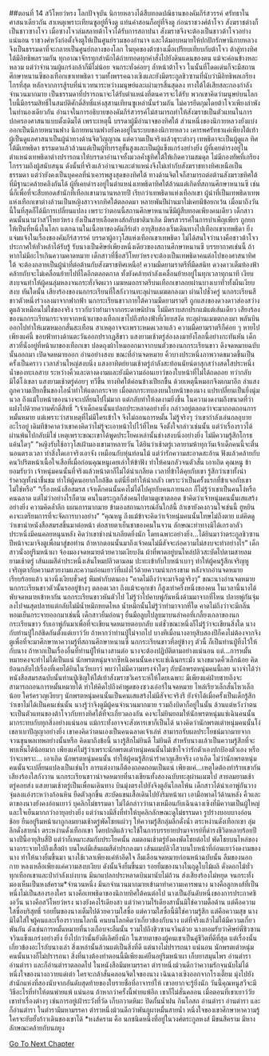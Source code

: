 ##ตอนที่ 14 สวีโหยว่หรง
โลกปัจจุบัน นิกายหลวงได้สืบทอดปณิธานของคัมภีร์สวรรค์ ศรัทธาในศาสนาเดียวกัน สาเหตุเพราะเทียนซูอยู่ที่จิงตู แท่นคำสอนก็อยู่ที่จิงตู ก่อนราชวงศ์ต้าโจว สังฆราชต่างก็เป็นชาวซางโจว เมื่อซางโจวล่มสลายต้าโจวได้รับการสถาปนา สังฆราชจึงจะต้องเป็นชาวต้าโจวอย่างแน่นอน ราชวงศ์หวังก่อตั้งจิงตูให้เป็นศูนย์รวมของอำนาจ และได้มอบหมายให้ปกปักรักษานิกายหลวง จึงเป็นธรรมดาที่จะกลายเป็นศูนย์กลางของโลก
ในยุคของต้าซางเมื่อเปรียบเทียบกับต้าโจว ต้าลู่ทางทิศใต้มีอิทธิพลรวมกัน ทุกอาณาจักรทุกสำนักได้ถ่ายทอดทุกคำสั่งไปยังดินแดนของตน แม้จะค่อนข้างหละหลวม แต่ว่าจำนวนผู้แกร่งกล้าก็มีไม่น้อย จนกระทั่งค่อยๆ ล้ำหน้าต้าโจว ในนั้นที่โดดเด่นก็จะมีสถานศึกษาหนานซีของเทือกเขาเทพธิดา รวมทั้งพรรคฉางเซิงและยังมีตระกูลชิวซานที่นับว่ามีอิทธิพลเกรียงไกรที่สุด
หลักจากการสู้รบที่น่าเวทนาระหว่างมนุษย์และเผ่ามารสิ้นสุดลง ทางใต้ได้เสียสละกองกำลังจำนวนมากมาย เป็นธรรมดาที่ปรารถนาจะได้รับตำแหน่งที่ตนควรจะได้รับ พวกเขาคิดว่ามนุษย์บนโลกใบนี้มีกรรมสิทธิ์ในสมบัติศักดิ์สิทธิ์แห่งสุสานเทียนซูเหล่านั้นร่วมกัน ไม่ควรยึดกุมโดยต้าโจวเพียงลำพัง ในทำนองเดียวกัน อำนาจในการอธิบายของคัมภีร์สวรรค์ไม่สามารถทำให้สังฆราชเป็นตัวแทนในการปกครองศาสนาแบบดั้งเดิมได้
เพราะเหตุนี้ บรรดาผู้มีอำนาจของทิศใต้ ส่วนหนึ่งของนิกายหลวงยังแบ่งออกเป็นนิกายหนานฟาง
นิกายหนานฟางยังคงอยู่ในระบบของนิกายหลวง
เคารพศรัทธาแค่เพียงใต้เท้าผู้เป็นดูแลศาสนาเป็นผู้นำทางด้านจิตวิญญาณ แต่ความเป็นจริงแล้วธุระต่างๆ เทพธิดาจะเป็นผู้ดูแล
ทิศใต้มีเทพธิดา ธรรมดาแล้วล้วนแต่เป็นผู้ที่บรรลุขั้นสูงและเป็นผู้แข็งแกร่งอย่างยิ่ง ผู้ที่เคยดำรงอยู่ในตำแหน่งเทพธิดาต่างปรารถนาให้บรรดาอำนาจทั้งมวลค้ำชูทิศใต้ให้เกิดความสมดุล ไม่มีกองทัพที่เกรียงไกรรวมถึงผู้สนับสนุน ดังนั้นที่จริงแล้วอำนาจและตำแหน่งจึงไม่เท่ากับสังฆราชทางทิศเหนือเป็นธรรมดา แต่ว่ายังคงเป็นบุคคลที่น่าเคารพสูงสุดของทิศใต้ ทางด้านจิตใจก็สามารถต่อต้านสังฆราชทิศใต้ที่มีฐานะคล้ายคลึงกันได้
ผู้ที่เคยดำรงอยู่ในตำแหน่งเทพธิดาทิศใต้ล้วนแต่เกิดที่สถานศึกษาหนานซี เช่นนี่ก็เพื่อที่จะสืบทอดสำนักที่เทือกเขามานานหลายปี เรียกว่าเทพธิดาแห่งเทือกเขา ผู้นำที่เป็นเทพธิดาเทพแห่งเทือกเขาต่างล้วนเป็นหญิงสาวจากทิศใต้ตลอดมา หลายพันปีผ่านมาไม่เคยมีข้อยกเว้น เมื่อมาถึงวันนี้ในที่สุดก็ได้มีการเปลี่ยนแปลง
เพราะว่าตอนนี้สถานศึกษาหนานซีมีผู้สืบทอดเพียงคนเดียว
เด็กสาวคนนั้นนามว่าสวีโหยว่หรง ยังเป็นสายเลือดหงส์กลับชาติมาเกิด มีพรสวรรค์ในการบำเพ็ญเพียร ถูกยกให้เป็นที่หนึ่งในโลก แตกฉานในเนื้อหาของคัมภีร์เต๋า อายุสิบสองเริ่มเดินทางไปเทือกเขาเทพธิดา ยิ่งแจ่มแจ้งในเรื่องของคัมภีร์สวรรค์ บรรดาผู้อาวุโสแห่งเทือกเขาเทพธิดา ไม่ได้สนใจว่านางคือชาวต้าโจว ประกาศให้ทั่วหล้าได้รับรู้ รับนางเป็นศิษย์เพียงหนึ่งเดียวของสถานศึกษาหนานซี บรรยากาศเช่นนี้ ถ้าหากไม่มีอะไรเกินความคาดหมาย เด็กสาวที่ชื่อสวีโหยว่หรงจะต้องเป็นเทพธิดาคนต่อไปของศาสนาทิศใต้ จะต้องกลายเป็นผู้นำที่ต่อต้านกับสังฆราชทิศเหนือ!
ความมืดยามราตรีที่มืดสนิท ดวงดาวเต็มท้องฟ้า คล้ายกับจะไม่เคลื่อนย้ายไปที่ใดอีกตลอดกาล ทั้งยังคล้ายกำลังเคลื่อนย้ายอยู่ในทุกเวลาทุกนาที เงียบสงบจนทำให้ผู้คนลุ่มหลงจนกระทั่งจิตผวา เมฆหมอกราตรีบนเทือกเขาลอยผ่านบางเบาทั่วทั้งผืนเงียบสงบ ทันใดนั้น เสียงร้องของนกกระเรียนที่ใสกังวานทะลุผ่านเมฆตกลงมา ผ่านไปชั่วครู่ นกกระเรียนสีขาวตัวหนึ่งร่วงลงมาจากฟากฟ้า
นกกระเรียนขาวภายใต้ความมืดยามราตรี ถูกแสงของดวงดาวส่องสว่างดูแล้วเหมือนไม่ใช่ของจริง ราวกับว่าทำมาจากกระดาษมิปาน ไม่มีคราบสกปรกแม้แต่เส้นเดียว เสียงร้องของนกกระเรียนกระจายจากหน้าผาของเทือกเขาไปถึงท้องฟ้าที่เงียบสงัด ทะลุผ่านเมฆตกลงมา พลันบินออกไปทำให้เมฆหมอกสั่นสะเทือน สาเหตุอาจจะเพราะหมดเวลาแล้ว ความมืดยามราตรีก็ค่อย ๆ หายไปเพียงแค่นี้ ขอบฟ้าทางด้านตะวันออกปรากฏสีขาว แสงยามเช้าตรู่ส่องลงมายังโลกนี้อย่างกะทันหัน
เด็กสาวที่นั่งอยู่ที่หน้าผาของเทือกเขา ปลดถุงผ้าไหมออกมาจากบนตัวของนกกระเรียนขาว ดึงจดหมายฉบับนั้นออกมา เปิดจดหมายออก อ่านอย่างสงบ ขณะที่อ่านจดหมาย คิ้วบางประหนึ่งภาพวาดขมวดขึ้นเป็นครั้งเป็นคราว เวลาส่วนใหญ่สงบนิ่ง แสงอาทิตย์ยามเช้าตรู่กำลังสะท้อนนัยน์ตาสุกสว่างสดใสประหนึ่งน้ำของทะเลสาบ ระหว่างคิ้วและตางดงามและยังมีความอ่อนเยาว์ของใบหน้าที่ไม่ได้ถดถอย ทว่ากลับมิได้โง่เขลา
แสงยามเช้าตรู่ค่อยๆ ทวีขึ้น ทางทิศใต้ค่อนข้างเปียกชื้น ด้วยเหตุนี้หมอกจึงตกมาอีก ลำแสงถูกความเปียกชื้นของไอน้ำทำให้แตกกระจาย เมื่อตกกระทบลงบนใบหน้าของนาง แปรเปลี่ยนเป็นยิ่งนุ่มนวล ถึงแม้ใบหน้าของนางจะเปลี่ยนไปไม่มาก แต่กลับทำให้งดงามยิ่งขึ้น ในความงดงามถึงขนาดที่ว่าแฝงไปด้วยความศักดิ์สิทธิ์
“เจ้าเด็กคนนั้นแปลกประหลาดอย่างยิ่ง กล่าวอยู่ตลอดว่าจะมาถอดถอนการหมั้นหมาย แต่เพราะว่าสาเหตุที่ไม่มีใครเข้าใจ จึงไม่ถอนการหมั้น ไม่รู้จริงๆ ว่าเขากำลังเล่นกลอุบายอะไรอยู่ เดิมทีข้าคาดว่าเขาคงคิดว่าไม่รู้จะเอาหน้าไปไว้ที่ไหน จึงตั้งใจกล่าวเช่นนั้น แต่ว่าเรื่องราวได้ผ่านพ้นไปกลับมิใช่ เหตุเพราะขณะเขาได้พูดประโยคเหล่านั้นช่างสงบนิ่งอย่างยิ่ง ไม่มีความรู้สึกโกรธแค้นใดๆ”
“หญิงรับใช้อาวุโสเฝ้ามองเขามาหลายวัน ได้ยินว่าเช้าตรู่เวลายามห้าทุกวันเจ้าเด็กคนนี้จะตื่นนอนตรงเวลา ทำสิ่งใดเอาจริงเอาจัง เหมือนกับหุ่นท่อนไม้ แต่ว่ารักความสะอาดสะอ้าน ฟังแล้วคล้ายกับคนวิปริตหน้าเนื้อใจเสือที่เมื่อก่อนคุณหนูเคยเล่าให้ข้าฟัง ทำให้คนกลัวจนตัวสั่น เอาเถิด คุณหนู ข้ายอมรับว่า เจ้าหนุ่มคนนั้นที่จริงแล้วหน้าตาก็ไม่ได้น่าเกลียด เวลาที่ข้าได้คุยกับเขา รู้สึกว่าเขาทั้งน่ารำคาญทั้งน่าชื่นชม ทำให้ผู้คนอยากใกล้ชิด แต่นี่ยิ่งทำให้น่ากลัว เพราะว่าเป็นครั้งแรกที่ข้าเจอกับเขา ไม่ใช่หรือ”
“เรื่องหนังสือสมรส เจ้าเด็กคนนั้นคงไม่ได้ไปคุยกับคนภายนอก ก็ไม่รู้ว่าเขาเป็นคนโง่หรือคนฉลาด แต่ไม่ว่าอย่างไรก็ตาม คนในตระกูลก็ส่งคนไปตามดูเขาตลอด ข้าคิดว่าเจ้าหนุ่มคนนั้นเสแสร้งอย่างยิ่ง ความคิดล้ำลึก แผนการมากมาย ข้ามองสถานการณ์อันใกล้นี้ ถ้าเขายังคงกวนใจเช่นนี้ ฮูหยินคงจะเตรียมการที่จะจัดการบางอย่าง”
“คุณหนู ถึงแม้ข้าจะคิดว่าเจ้าหนุ่มคนนั้นโทษไม่ถึงตาย แต่คิดดูว่าเขานำหนังสือสมรสขึ้นมาต่อหน้า ต่อสายตาเย็นชาของคนในจวน ลักษณะท่าทางมิได้เกรงกลัวประหนึ่งมีคนคอยหนุนหลัง คิดว่าเขาช่างน่าเกลียดยิ่งนัก โดยเฉพาะอย่างยิ่ง...ได้ยินมาว่าตระกูลชิวซานปีหน้าจะมาจิงตูเพื่อมาสู่ขอท่าน ถ้าหากตอนนั้นมาถึงเจ้าคนไม่มีสัจจะก่อความไม่สงบจะทำอย่างไร”
เด็กสาวนั่งอยู่ริมหน้าผา จ้องมองจดหมายด้วยความเงียบงัน ผ้าที่พาดอยู่บนไหล่ปลิวสะบัดไปตามสายลมยามเช้าตรู่ เส้นผมสีดำประหนึ่งเส้นไหมปลิวตามลม ปะทะเข้ากับใบหน้าเบาๆ ทำให้ผู้คนรู้สึกเจริญหูเจริญตากับความสวยงามและความอ่อนเยาว์ที่แฝงไว้ด้วยความน่าเกรงขาม
หลังจากอ่านจดหมายเรียบร้อยแล้ว นางนิ่งเงียบชั่วครู่ พึมพำกับตนเอง “คาดไม่ถึงว่าจะมาจิงตูจริงๆ”
ขณะนางอ่านจดหมาย นกกระเรียนขาวตัวนั้นรออยู่ข้างๆ ตลอดเวลา ถึงแม้จะคุกเข่า ก็สูงเท่าครึ่งหนึ่งของคน ในเวลานี้นางได้พับจดหมายเข้าหากัน นกกระเรียนขาวหันตัวไป ไม่รู้ว่าไปคาบพู่กันหนึ่งด้ามมาจากที่ไหน ปลายพู่กันจุ่มลงไปจนสุดปลายแต่กลับไม่มีน้ำหมึกหยดไหล น้ำหมึกนั้นไม่รู้ว่าทำมาจากที่ใด คาดไม่ถึงว่าจะมีกลิ่นหอมเย็นกระจายออกมาเช่นนี้
เด็กสาวยิ้มอ่อนๆ ยื่นมือลูบไปลูบมาบนลำคอที่เกลี้ยงเกลาของนกกระเรียนขาว รับเอาพู่กันมาเพื่อที่จะเขียนจดหมายตอบกลับ แต่ชั่วขณะหนึ่งก็ไม่รู้ว่าจะเขียนสิ่งใด
นางกับท่านปู่ใกล้ชิดกันตั้งแต่เยาว์วัย ถ้าหากว่าท่านปู่ไม่จากไป บางทีเมื่อนางอายุสิบสองปีก็คงไม่ต้องจากจิงตูเพื่อที่จะมาศึกษาหาความรู้ที่สถานศึกษาหนานซี นกกระเรียนขาวที่อยู่ข้างๆ ตัวนี้ ก็เป็นท่านปู่ทิ้งไว้ให้กับนาง ถ้าหากเป็นเรื่องอื่นที่ท่านปู่ให้นางสานต่อ นางจะต้องปฏิบัติตามอย่างแน่นอน แต่...การหมั้นหมายคงจะทำไม่ได้เป็นแน่
นักพรตหนุ่มจากซีหนิงคนนั้นคงจะแซ่เฉินกระมัง
นางขมวดคิ้วเล็กน้อย คิดย้อนกลับไปเรื่องที่เคยได้ยินในวัยเยาว์ พบว่าไม่มีความทรงจำใดๆ กับนักพรตหนุ่มคนนี้เลย
นางจำได้ว่าหนังสือสมรสฉบับนั้นท่านปู่เชิญให้ใต้เท้าสังฆราชวิเคราะห์ให้โดยเฉพาะ มีเพียงแค่ฝ่ายชายถึงจะสามารถถอนการหมั้นหมายได้ ทำให้คิดไปถึงคำพูดของซวงเอ๋อร์ในจดหมาย ไหล่เรียวเล็กสั่นไหวเล็กน้อย ใคร่ครวญเงียบๆ นักพรตหนุ่มคนนั้นเป็นคนเสแสร้งไม่มีสัจจะจริงรึ ยังจำได้เมื่อครั้งเป็นเด็กรู้สึกว่าเขาไม่ได้เป็นคนเช่นนั้น
นางรู้ว่าจิงตูมีผู้คนจำนวนมากมาย รวมถึงบิดาก็อยู่ในนั้น ล้วนแต่หวังว่าตนจะเป็นตัวแทนของต้าโจวกับทางทิศใต้ที่จะเกี่ยวดองกัน คงจะไม่ยินยอมให้นักพรตหนุ่มแซ่เฉินคนนั้นมากระทบกับทุกสิ่งอย่างแน่นอน แม้กระทั่งอาจจะสังหารเขาก็เป็นได้
นางคิดว่านักพรตเต๋าหนุ่มคนนั้นโง่เขลาเบาปัญญาอย่างยิ่ง
เขาคงคิดว่าตนเองเป็นคนฉลาดเจ้าเล่ห์ สามารถรับผลประโยชน์มากมายจากจวนขุนพลเทพอย่างนั้นหรือ
คิดมาถึงข้อนี้ นางรู้สึกไม่ยินดี
ไม่ยินดี สำหรับนางแล้วเป็นความรู้สึกที่จะพบเห็นได้น้อยมาก เพียงแค่ไม่รู้ว่าเพราะนักพรตเต๋าหนุ่มคนนั้นไม่เข้าใจว่ารักตัวเองปกป้องตัวเอง หรือว่าจะเพราะ...
เอาเถิด นักพรตหนุ่มคนนั้น ทำให้ผู้คนรู้สึกน่ารำคาญเสียจริง
เอาเถิด ไม่ว่านักพรตหนุ่มคนนั้นจะเปลี่ยนแปลงเป็นเช่นไร การแต่งงานก็ต้องถอดถอนเป็นแน่
เพียงแค่...เหตุใดต้องทำร้ายเขากัน
เสียงร้องใสกังวาน นกกระเรียนขาวนำจดหมายที่นางเขียนทั้งสองฉบับทะลุผ่านเมฆไป สายลมยามเช้าตรู่คอยส่ง แสงยามเช้าตรู่เป็นเพื่อนเดินทาง บินมุ่งตรงไปยังจิงตูอันไกลโพ้น
เด็กสาวได้นำเอาพู่กันวางจุ่มลงแอ่งระหว่างก้อนหิน ยืดตัวลุกขึ้น สะบัดแขนเสื้อเดินไปยังริมหน้าผา เอามือพาดไว้ด้านหลัง
คิ้วและตาของนางยังคงอ่อนเยาว์ บุคลิกไม่ธรรมดา ไม่ได้กล่าวว่านางเหมือนกับเฉินฉางเซิงที่มีความเป็นผู้ใหญ่และใจเย็นมากกว่าอายุอย่างยิ่ง แต่ว่านางมีสิ่งที่ทำให้บุคลิกลักษณะดูไม่ธรรมดา รูปร่างบอบบางอ่อนช้อย ยืนอยู่ริมหน้าผาถูกลมยามเช้าตรู่พัดโชยแผ่วๆ ให้ความรู้สึกลุ่มลึกดั่งน้ำ ตระหง่านดั่งเทือกเขา
ลุ่มลึกดั่งสายน้ำ ตระหง่านดั่งเทือกเขา โดยปกติแล้วจะใช้ในการบรรยายปรมาจารย์ที่ดำรงชีวิตหลายร้อยปี
นางปีนี้อายุสิบสี่ปี แต่ว่าก็เหมาะสมกับประโยคนั้น
ลมตอนเช้าตรู่ยังคงพัดโชยต่อไป พัดโชยบนไหล่ของนางกระจายไปถึงเสื้อผ้า บนไหล่มีเส้นผมสีดำปรกลงมา เส้นผมปลิวไสวบนใบหน้าที่อ่อนเยาว์งดงามของนาง ทำให้นางยิ้มขึ้นมา
นางใช้เวลาเพียงแค่ห้าอึดใจ ลืมเลือนจดหมายก่อนหน้าฉบับนั้น ลืมของนอกกาย หลงเหลือเพียงแค่ความสงบเงียบ ดังนั้นจึงยิ้มขึ้นมา
รอยยิ้มของนางในฤดูใบไม้ผลิ ดั่งดอกไม้ทั่วทุกเทือกเขาและป่ากำลังเบ่งบาน
มีนกแปลกประหลาดบินมานับไม่ถ้วน ส่งเสียงร้องไม่หยุด จนกระทั่งมองเห็นเป็นหงส์คราม*จำนวนหนึ่ง
มีนกจำนวนมากมายเข้ามาทำความเคารพนาง
นางคือลูกหงส์ที่เป็นหนึ่งไม่เป็นสองรองใคร
นางคือเทพธิดาของนิกายทิศใต้คนต่อไป
นางเป็นอันดับหนึ่งของการประกาศชิงอวิ๋น
นางคือสวีโหยว่หรง
นางยังคงไร้เดียงสา แต่ว่าความไร้เดียงสานั้นมิใช่ความดื้อด้าน แต่คือความใสซื่อบริสุทธิ์
รอยยิ้มของนางเต็มไปด้วยความใสซื่อ แต่ความใสซื่อนี้มิใช่ความรู้สึก แต่คือความสุข
นางมิได้ใส่ใจผู้คนและเรื่องราวบนโลกนี้ คนบนโลกคิดว่าเกี่ยวข้องกับนาง แต่ที่จริงแล้วไม่ได้มีความเกี่ยวพันกัน ดังเช่นการหมั้นหมายที่นางเกือบจะลืมนั้น รวมไปถึงชิวซานจวินด้วย
นางยอมรับว่าศิษย์พี่ชิวซานจวินแข็งแกร่งอย่างยิ่ง ยิ่งไปกว่านั้นยังดีเลิศยิ่งนัก ในสายตาของผู้คนเขาเป็นคู่ชีวิตที่ดีที่สุด แต่เรื่องนั้นเกี่ยวข้องอะไรกับนางเล่า
สิ่งเหล่านั้นล้วนแต่เป็นสิ่งที่ดี แต่นางไม่ปรารถนา
แน่นอน นักพรตเต๋าหนุ่มคนนั้นนางก็ไม่ปรารถนา
สิ่งที่นางต้องทำตอนนี้มีเพียงแค่ยืนอยู่ริมหน้าผา เก็บยาสมุนไพร อ่านตำรา อ่านตำรา และก็อ่านตำราตลอดไป
ในหนังสือมีมหามรรคา ตำราหนึ่งม้วนดีกว่าความรักจนนับไม่ได้
หนึ่งใจของนางถวายแด่เต๋า ใครจะกล้าสั่นคลอนจิตใจของนาง
เฉินฉางเซิงออกจากโรงเตี๊ยม มุ่งไปยังสำนักแห่งที่สองนับจากอันดับสุดท้ายของใบรายชื่อที่อาจารย์ให้
เขาอยากจะรู้ยิ่งนัก วันนี้คุณหนูสวีจะมีวิธีอะไรที่ทำให้ตนพ่ายแพ้
แน่นอน ถ้าหากว่าครั้งนี้พ่ายแพ้อีก เขาก็ไม่สั่นคลอน
เมื่อตอนที่เขาเยาว์วัย เขาทำเรื่องต่างๆ เช่นการอยู่เฝ้าระวังที่วัด เก็บกวาดหิมะ ปิดกั้นน้ำฝน กินโอสถ อ่านตำรา อ่านตำรา และก็อ่านตำรา
ในตำรามีมหามรรคา ตำราหนึ่งม้วนดีกว่าพันภูผาหมื่นสายน้ำ
หนึ่งใจของเขาศึกษาหาความรู้ ใครจะยับยั้งก้าวเดินของเขาได้
*หงส์คราม คือ นกชนิดหนึ่งที่อยู่ในวงศ์ตระกูลหงส์ มีขนสีคราม มีหางลักษณะคล้ายกับนกยูง




[Go To Next Chapter]( ./16.md)